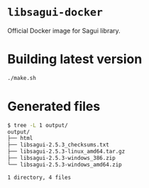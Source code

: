 # `libsagui-docker`

Official Docker image for Sagui library.

# Building latest version

```bash
./make.sh
```

# Generated files

```bash
$ tree -L 1 output/
output/
├── html
├── libsagui-2.5.3_checksums.txt
├── libsagui-2.5.3-linux_amd64.tar.gz
├── libsagui-2.5.3-windows_386.zip
└── libsagui-2.5.3-windows_amd64.zip

1 directory, 4 files
```
